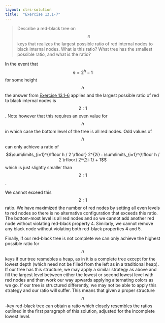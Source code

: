 ```yaml
---
layout: clrs-solution
title:  "Exercise 13.1-7"
---
```

>Describe a red-black tree on $$n$$ keys that realizes the largest possible ratio of red internal nodes to black internal nodes. What is this ratio? What tree has the smallest possible ratio, and what is the ratio?

In the event that $$n = 2^h - 1$$ for some height $$h$$ the answer from [Exercise 13.1-6](/CLRS/solutions/13/e13.1-6) applies and the largest possible ratio of red to black internal nodes is $$2:1$$. Note however that this requires an even value for $$h$$ in which case the bottom level of the tree is all red nodes. Odd values of $$h$$ can only achieve a ratio of $$\sum\limits_{i=1}^{\lfloor h / 2 \rfloor} 2^{2i} : \sum\limits_{i=1}^{\lfloor h / 2 \rfloor} 2^{2i-1} + 1$$ which is just slightly smaller than $$2 : 1$$.

We cannot exceed this $$2 : 1$$ ratio. We have maximized the number of red nodes by setting all even levels to red nodes so there is no alternative configuration that exceeds this ratio. The bottom-most level is all red nodes and so we cannot add another red node without violating red-black property 4. Similarly, we cannot remove any black node without violating both red-black properties 4 and 5.

Finally, if our red-black tree is not complete we can only achieve the highest possible ratio for $$n$$ keys if our tree resmebles a heap, as in it is a complete tree except for the lowest depth (which need not be filled from the left as in a traditional heap). If our tree has this structure, we may apply a similar strategy as above and fill the largest level between either the lowest or second lowest level with red nodes and then work our way upwards applying alternating colors as we go. If our tree is structured differently, we may not be able to apply this strategy and our ratio will suffer. This means that given a proper structure $$n$$-key red-black tree can obtain a ratio which closely resembles the ratios outlined in the first paragraph of this solution, adjusted for the incomplete lowest level.